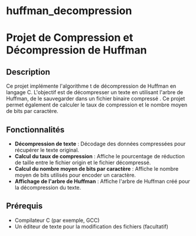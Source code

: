 # huffman_decompression
# Projet de Compression et Décompression de Huffman

## Description

Ce projet implémente l'algorithme t de décompression de Huffman en langage C. L'objectif est de décompresser un texte en utilisant l'arbre de Huffman, de le sauvegarder dans un fichier binaire compressé . Ce projet permet également de calculer le taux de compression et le nombre moyen de bits par caractère.

## Fonctionnalités


- **Décompression de texte** : Décodage des données compressées pour récupérer le texte original.
- **Calcul du taux de compression** : Affiche le pourcentage de réduction de taille entre le fichier origin et le fichier décompressé.
- **Calcul du nombre moyen de bits par caractère** : Affiche le nombre moyen de bits utilisés pour encoder un caractère.
- **Affichage de l'arbre de Huffman** : Affiche l'arbre de Huffman créé pour la décompression du texte.

## Prérequis

- Compilateur C (par exemple, GCC)
- Un éditeur de texte pour la modification des fichiers (facultatif)


